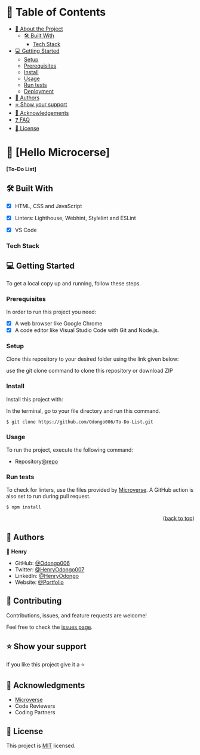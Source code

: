 <!-- TABLE OF CONTENTS -->

# 📗 Table of Contents

- [📖 About the Project](#about-project)
  - [🛠 Built With](#built-with)
    - [Tech Stack](#tech-stack)
- [💻 Getting Started](#getting-started)
  - [Setup](#setup)
  - [Prerequisites](#prerequisites)
  - [Install](#install)
  - [Usage](#usage)
  - [Run tests](#run-tests)
  - [Deployment](#triangular_flag_on_post-deployment)
- [👥 Authors](#authors)
- [⭐️ Show your support](#support)
- [🙏 Acknowledgements](#acknowledgements)
- [❓ FAQ](#faq)
- [📝 License](#license)

<!-- PROJECT DESCRIPTION -->

# 📖 [Hello Microcerse] <a name="about-project"></a>

**[To-Do List]**

## 🛠 Built With <a name="built-with"></a>
- [x] HTML, CSS and JavaScript
- [x] Linters: Lighthouse, Webhint, Stylelint and ESLint
- [x] VS Code


### Tech Stack <a name="tech-stack"></a>

<!-- GETTING STARTED -->

## 💻 Getting Started <a name="getting-started"></a>

To get a local copy up and running, follow these steps.

### Prerequisites

In order to run this project you need:
- [x] A web browser like Google Chrome
- [x] A code editor like Visual Studio Code with Git and Node.js.

### Setup

Clone this repository to your desired folder using the link given below:

use the git clone command to clone this repository or download ZIP

### Install

Install this project with:

In the terminal, go to your file directory and run this command.

```
$ git clone https://github.com/Odongo006/To-Do-List.git
```
### Usage

To run the project, execute the following command: 
- Repository[@repo](https://github.com/Odongo006/To-Do-List.git)






### Run tests

To check for linters, use the files provided by [Microverse](https://github.com/microverseinc/linters-config). A GitHub action is also set to run during pull request.
```
$ npm install
```


<p align="right">(<a href="#readme-top">back to top</a>)</p>

<!-- AUTHORS -->

## 👥 Authors <a name="authors"></a>

👤 **Henry**

- GitHub: [@Odongo006](https://github.com/Odongo006)
- Twitter: [@HenryOdongo007](https://twitter.com/HenryOdongo007)
- LinkedIn: [@HenryOdongo](https://www.linkedin.com/in/henry-odongo-91b830182/)
- Website: [@Portfolio](https://odongo006.github.io/My-Portfolio-Project/)

<!-- CONTRIBUTING -->

## 🤝 Contributing <a name="contributing "></a>

Contributions, issues, and feature requests are welcome!

Feel free to check the [issues page](https://github.com/Odongo006/issues).


<!-- SUPPORT -->

## ⭐️ Show your support <a name="support"></a>

If you like this project give it a ⭐️


<!-- ACKNOWLEDGEMENTS -->

## 🙏 Acknowledgments <a name="acknowledgements"></a>

- [Microverse](https://www.microverse.org/)
- Code Reviewers
- Coding Partners

<!-- LICENSE -->

## 📝 License <a name="license"></a>

This project is [MIT](./MIT.md) licensed.